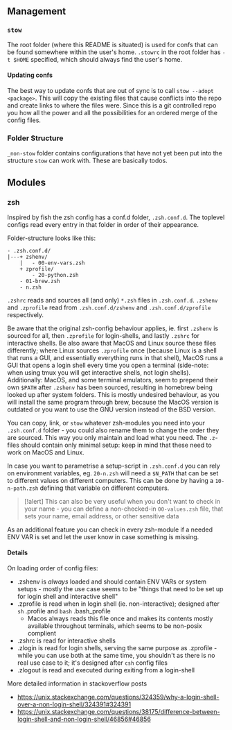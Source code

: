 
## Management
### `stow`
The root folder (where this README is situated) is used for confs that can be found somewhere within the user's home. 
`.stowrc` in the root folder has `-t $HOME` specified, which should always find the user's home.

#### Updating confs
The best way to update confs that are out of sync is to call `stow --adopt <package>`. This will copy the existing files that cause conflicts into the repo and create links to where the files were. Since this is a git controlled repo you how all the power and all the possibilities for an ordered merge of the config files.


### Folder Structure
`_non-stow` folder contains configurations that have not yet been put into the structure `stow` can work with. These are basically todos.

## Modules
### zsh
Inspired by fish the zsh config has a conf.d folder, `.zsh.conf.d`. The toplevel configs read every entry in that folder in order of their appearance.

Folder-structure looks like this:
```
- .zsh.conf.d/
|---+ zshenv/
    |   - 00-env-vars.zsh
    + zprofile/
        - 20-python.zsh
    - 01-brew.zsh
    - n.zsh
```

`.zshrc` reads and sources all (and only) `*.zsh` files in `.zsh.conf.d`. `.zshenv` and `.zprofile` read from `.zsh.conf.d/zshenv` and `.zsh.conf.d/zprofile` respectively.

Be aware that the original zsh-config behaviour applies, ie. first `.zshenv` is sourced for all, then `.zprofile` for login-shells, and lastly `.zshrc` for interactive shells.
  Be also aware that MacOS and Linux source these files differently; where Linux sources `.zprofile` once (because Linux is a shell that runs a GUI, and essentially everything runs in that shell), MacOS runs a GUI that opens a login shell every time you open a terminal (side-note: when using tmux you will get interactive shells, not login shells).
  Additionally: MacOS, and some terminal emulators, seem to prepend their own `$PATH` after `.zshenv` has been sourced, resulting in homebrew being looked up after system folders. This is mostly undesired behaviour, as you will install the same program through brew, because the MacOS version is outdated or you want to use the GNU version instead of the BSD version.

You can copy, link, or `stow` whatever zsh-modules you need into your `.zsh.conf.d` folder - you could also rename them to change the order they are sourced. This way you only maintain and load what you need. The `.z`-files should contain only minimal setup: keep in mind that these need to work on MacOS and Linux. 

In case you want to parametrise a setup-script in `.zsh.conf.d` you can rely on environment variables, eg. `20-n.zsh` will need a `$N_PATH` that can be set to different values on different computers. This can be done by having a `10-n-path.zsh` defining that variable on different computers.

> [!alert]
> This can also be very useful when you don't want to check in your name - you can define a non-checked-in `00-values.zsh` file, that sets your name, email address, or other sensitive data

As an additional feature you can check in every zsh-module if a needed ENV VAR is set and let the user know in case something is missing.

#### Details
On loading order of config files:
- .zshenv is _always_ loaded and should contain ENV VARs or system setups - mostly the use case seems to be "things that need to be set up for login shell and interactive shell"
- .zprofile is read when in login shell (ie. non-interactive); designed after `sh` .profile and `bash` .bash_profile
  - Macos always reads this file once and makes its contents mostly available throughout terminals, which seems to be non-posix complient
- .zshrc is read for interactive shells
- .zlogin is read for login shells, serving the same purpose as .zprofile - while you can use both at the same time, you shouldn't as there is no real use case to it; it's designed after `csh` config files
- .zlogout is read and executed during exiting from a login-shell

More detailed information in stackoverflow posts
- https://unix.stackexchange.com/questions/324359/why-a-login-shell-over-a-non-login-shell/324391#324391
- https://unix.stackexchange.com/questions/38175/difference-between-login-shell-and-non-login-shell/46856#46856


